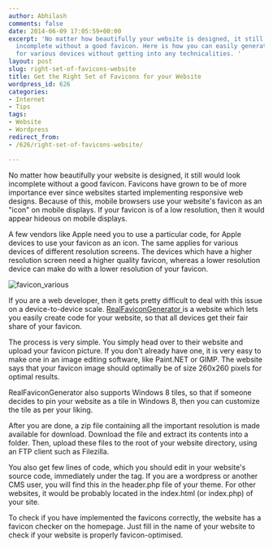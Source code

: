 ```yaml
---
author: Abhilash
comments: false
date: 2014-06-09 17:05:59+00:00
excerpt: 'No matter how beautifully your website is designed, it still would look
  incomplete without a good favicon. Here is how you can easily generate favicons
  for various devices without getting into any technicalities. '
layout: post
slug: right-set-of-favicons-website
title: Get the Right Set of Favicons for your Website
wordpress_id: 626
categories:
- Internet
- Tips
tags:
- Website
- Wordpress
redirect_from:
- /626/right-set-of-favicons-website/

---
```


No matter how beautifully your website is designed, it still would look incomplete without a good favicon. Favicons have grown to be of more importance ever since websites started implementing responsive web designs. Because of this, mobile browsers use your website's favicon as an "icon" on mobile displays. If your favicon is of a low resolution, then it would appear hideous on mobile displays.

A few vendors like Apple need you to use a particular code, for Apple devices to use your favicon as an icon. The same applies for various devices of different resolution screens. The devices which have a higher resolution screen need a higher quality favicon, whereas a lower resolution device can make do with a lower resolution of your favicon.

![favicon_various](https://techcovered.github.io/images/favicon_various.png)

If you are a web developer, then it gets pretty difficult to deal with this issue on a device-to-device scale. [RealFaviconGenerator ](http://realfavicongenerator.net/)is a website which lets you easily create code for your website, so that all devices get their fair share of your favicon.

The process is very simple. You simply head over to their website and upload your favicon picture. If you don't already have one, it is very easy to make one in an image editing software, like Paint.NET or GIMP. The website says that your favicon image should optimally be of size 260x260 pixels for optimal results.

RealFaviconGenerator also supports Windows 8 tiles, so that if someone decides to pin your website as a tile in Windows 8, then you can customize the tile as per your liking.

After you are done, a zip file containing all the important resolution is made available for download. Download the file and extract its contents into a folder. Then, upload these files to the root of your website directory, using an FTP client such as Filezilla.

You also get few lines of code, which you should edit in your website's source code, immediately under the <head> tag. If you are a wordpress or another CMS user, you will find this in the header.php file of your theme. For other websites, it would be probably located in the index.html (or index.php) of your site.

To check if you have implemented the favicons correctly, the website has a favicon checker on the homepage. Just fill in the name of your website to check if your website is properly favicon-optimised.
